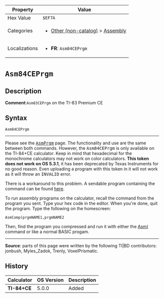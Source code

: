 | Property      | Value |
|---------------|-------|
| Hex Value     | `$EF7A`|
| Categories    | <ul><li>[Other (non-catalog)](<../categories/Other (non-catalog).md>) > [Assembly](<../categories/Other (non-catalog).md#Assembly>)</li></ul> |
| Localizations | <ul><li><b>FR</b>: `Asm84CEPrgm`</li></ul> |

# `Asm84CEPrgm`

## Description


<b>Comment</b>:`Asm83CEPrgm` on the TI-83 Premium CE


## Syntax
`Asm84CEPrgm`

<hr>

Please see the <tt><a href="AsmPrgm.md">AsmPrgm</a></tt> page. The functionality and use are the same between both commands. However, the <tt>Asm84CEPrgm</tt> is only available on the TI-84+CE calculator. Keep in mind that hexadecimal for the monochrome calculators may not work on color calculators. **This token does not work on OS 5.3.1**, it has been deprecated by Texas Instruments for no good reason. Even uploading a program with this token in it will not work as it will throw an <tt>INVALID</tt> error.

There is a workaround to this problem. A sendable program containing the command can be found [here](archive:asm84ceprgm-command-for-os-5-3-1-0058).

To run assembly programs on the calculator, recall the command from the program you sent. Type your hex code in the editor. When you're done, quit the program. Type the following on the homescreen:

```ti-basic
AsmComp(prgmNAME1,prgmNAME2
```

Then, find the program you compressed and run it with either the [Asm(](Asm\(.md) command or like a normal BASIC progam.

* * *

**Source**: parts of this page were written by the following TI|BD contributors: jonbush, Myles_Zadok, Trenly, VoxelPrismatic.

## History
| Calculator | OS Version | Description |
|------------|------------|-------------|
| <b>TI-84+CE</b> | 5.0.0 | Added |


